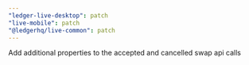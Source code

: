 ```yaml
---
"ledger-live-desktop": patch
"live-mobile": patch
"@ledgerhq/live-common": patch
---
```


Add additional properties to the accepted and cancelled swap api calls
